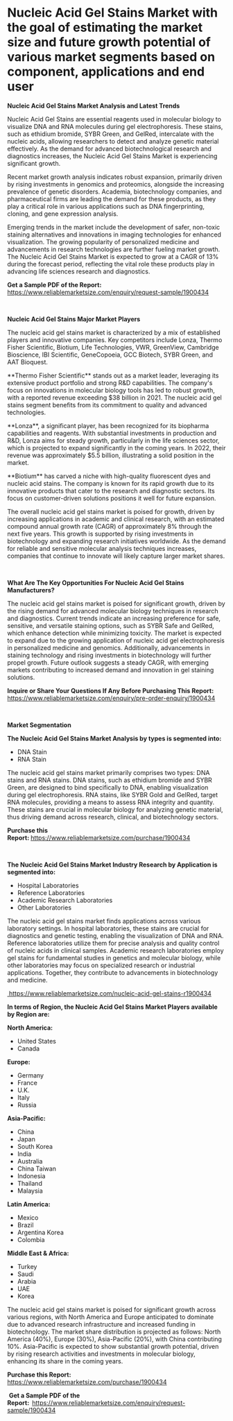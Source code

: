 <p><h1>Nucleic Acid Gel Stains Market with the goal of estimating the market size and future growth potential of various market segments based on component, applications and end user</h1></p><p><strong>Nucleic Acid Gel Stains Market Analysis and Latest Trends</strong></p>
<p><p>Nucleic Acid Gel Stains are essential reagents used in molecular biology to visualize DNA and RNA molecules during gel electrophoresis. These stains, such as ethidium bromide, SYBR Green, and GelRed, intercalate with the nucleic acids, allowing researchers to detect and analyze genetic material effectively. As the demand for advanced biotechnological research and diagnostics increases, the Nucleic Acid Gel Stains Market is experiencing significant growth.</p><p>Recent market growth analysis indicates robust expansion, primarily driven by rising investments in genomics and proteomics, alongside the increasing prevalence of genetic disorders. Academia, biotechnology companies, and pharmaceutical firms are leading the demand for these products, as they play a critical role in various applications such as DNA fingerprinting, cloning, and gene expression analysis.</p><p>Emerging trends in the market include the development of safer, non-toxic staining alternatives and innovations in imaging technologies for enhanced visualization. The growing popularity of personalized medicine and advancements in research technologies are further fueling market growth. The Nucleic Acid Gel Stains Market is expected to grow at a CAGR of 13% during the forecast period, reflecting the vital role these products play in advancing life sciences research and diagnostics.</p></p>
<p><strong>Get a Sample PDF of the Report:&nbsp;</strong> <a href="https://www.reliablemarketsize.com/enquiry/request-sample/1900434?utm_campaign=2520&utm_medium=2&utm_source=Github&utm_content=ia&utm_term=19042025&utm_id=nucleic-acid-gel-stains">https://www.reliablemarketsize.com/enquiry/request-sample/1900434</a></p>
<p>&nbsp;</p>
<p><strong>Nucleic Acid Gel Stains Major Market Players</strong></p>
<p><p>The nucleic acid gel stains market is characterized by a mix of established players and innovative companies. Key competitors include Lonza, Thermo Fisher Scientific, Biotium, Life Technologies, VWR, GreenView, Cambridge Bioscience, IBI Scientific, GeneCopoeia, GCC Biotech, SYBR Green, and AAT Bioquest.</p><p>**Thermo Fisher Scientific** stands out as a market leader, leveraging its extensive product portfolio and strong R&D capabilities. The company's focus on innovations in molecular biology tools has led to robust growth, with a reported revenue exceeding $38 billion in 2021. The nucleic acid gel stains segment benefits from its commitment to quality and advanced technologies.</p><p>**Lonza**, a significant player, has been recognized for its biopharma capabilities and reagents. With substantial investments in production and R&D, Lonza aims for steady growth, particularly in the life sciences sector, which is projected to expand significantly in the coming years. In 2022, their revenue was approximately $5.5 billion, illustrating a solid position in the market.</p><p>**Biotium** has carved a niche with high-quality fluorescent dyes and nucleic acid stains. The company is known for its rapid growth due to its innovative products that cater to the research and diagnostic sectors. Its focus on customer-driven solutions positions it well for future expansion.</p><p>The overall nucleic acid gel stains market is poised for growth, driven by increasing applications in academic and clinical research, with an estimated compound annual growth rate (CAGR) of approximately 8% through the next five years. This growth is supported by rising investments in biotechnology and expanding research initiatives worldwide. As the demand for reliable and sensitive molecular analysis techniques increases, companies that continue to innovate will likely capture larger market shares.</p></p>
<p>&nbsp;</p>
<p><strong>What Are The Key Opportunities For Nucleic Acid Gel Stains Manufacturers?</strong></p>
<p><p>The nucleic acid gel stains market is poised for significant growth, driven by the rising demand for advanced molecular biology techniques in research and diagnostics. Current trends indicate an increasing preference for safe, sensitive, and versatile staining options, such as SYBR Safe and GelRed, which enhance detection while minimizing toxicity. The market is expected to expand due to the growing application of nucleic acid gel electrophoresis in personalized medicine and genomics. Additionally, advancements in staining technology and rising investments in biotechnology will further propel growth. Future outlook suggests a steady CAGR, with emerging markets contributing to increased demand and innovation in gel staining solutions.</p></p>
<p><strong>Inquire or Share Your Questions If Any Before Purchasing This Report:</strong> <a href="https://www.reliablemarketsize.com/enquiry/pre-order-enquiry/1900434?utm_campaign=2520&utm_medium=2&utm_source=Github&utm_content=ia&utm_term=19042025&utm_id=nucleic-acid-gel-stains">https://www.reliablemarketsize.com/enquiry/pre-order-enquiry/1900434</a></p>
<p>&nbsp;</p>
<p><strong>Market Segmentation</strong></p>
<p><strong>The Nucleic Acid Gel Stains Market Analysis by types is segmented into:</strong></p>
<p><ul><li>DNA Stain</li><li>RNA Stain</li></ul></p>
<p><p>The nucleic acid gel stains market primarily comprises two types: DNA stains and RNA stains. DNA stains, such as ethidium bromide and SYBR Green, are designed to bind specifically to DNA, enabling visualization during gel electrophoresis. RNA stains, like SYBR Gold and GelRed, target RNA molecules, providing a means to assess RNA integrity and quantity. These stains are crucial in molecular biology for analyzing genetic material, thus driving demand across research, clinical, and biotechnology sectors.</p></p>
<p><strong>Purchase this Report:&nbsp;</strong><a href="https://www.reliablemarketsize.com/purchase/1900434?utm_campaign=2520&utm_medium=2&utm_source=Github&utm_content=ia&utm_term=19042025&utm_id=nucleic-acid-gel-stains">https://www.reliablemarketsize.com/purchase/1900434</a></p>
<p>&nbsp;</p>
<p><strong>The Nucleic Acid Gel Stains Market Industry Research by Application is segmented into:</strong></p>
<p><ul><li>Hospital Laboratories</li><li>Reference Laboratories</li><li>Academic Research Laboratories</li><li>Other Laboratories</li></ul></p>
<p><p>The nucleic acid gel stains market finds applications across various laboratory settings. In hospital laboratories, these stains are crucial for diagnostics and genetic testing, enabling the visualization of DNA and RNA. Reference laboratories utilize them for precise analysis and quality control of nucleic acids in clinical samples. Academic research laboratories employ gel stains for fundamental studies in genetics and molecular biology, while other laboratories may focus on specialized research or industrial applications. Together, they contribute to advancements in biotechnology and medicine.</p></p>
<p><a href="https://www.reliablemarketsize.com/nucleic-acid-gel-stains-r1900434?utm_campaign=2520&utm_medium=2&utm_source=Github&utm_content=ia&utm_term=19042025&utm_id=nucleic-acid-gel-stains">&nbsp;https://www.reliablemarketsize.com/nucleic-acid-gel-stains-r1900434</a></p>
<p><strong>In terms of Region, the Nucleic Acid Gel Stains Market Players available by Region are:</strong></p>
<p>
    <p> <strong> North America: </strong>
        <ul>
            <li>United States</li>
            <li>Canada</li>
        </ul>
        </p> 
    <p> <strong> Europe: </strong>
        <ul>
            <li>Germany</li>
            <li>France</li>
            <li>U.K.</li>
            <li>Italy</li>
            <li>Russia</li>
        </ul>
        </p> 
    <p> <strong> Asia-Pacific: </strong>
        <ul>
            <li>China</li>
            <li>Japan</li>
            <li>South Korea</li>
            <li>India</li>
            <li>Australia</li>
            <li>China Taiwan</li>
            <li>Indonesia</li>
            <li>Thailand</li>
            <li>Malaysia</li>
        </ul>
        </p> 
    <p> <strong> Latin America: </strong>
        <ul>
            <li>Mexico</li>
            <li>Brazil</li>
            <li>Argentina Korea</li>
            <li>Colombia</li>
        </ul>
        </p> 
    <p> <strong> Middle East & Africa: </strong>
        <ul>
            <li>Turkey</li>
            <li>Saudi</li>
            <li>Arabia</li>
            <li>UAE</li>
            <li>Korea</li>
        </ul>
    </p>
    </p>
<p><p>The nucleic acid gel stains market is poised for significant growth across various regions, with North America and Europe anticipated to dominate due to advanced research infrastructure and increased funding in biotechnology. The market share distribution is projected as follows: North America (40%), Europe (30%), Asia-Pacific (20%), with China contributing 10%. Asia-Pacific is expected to show substantial growth potential, driven by rising research activities and investments in molecular biology, enhancing its share in the coming years.</p></p>
<p><strong>Purchase this Report: </strong><a href="https://www.reliablemarketsize.com/purchase/1900434?utm_campaign=2520&utm_medium=2&utm_source=Github&utm_content=ia&utm_term=19042025&utm_id=nucleic-acid-gel-stains">https://www.reliablemarketsize.com/purchase/1900434</a></p>
<p>&nbsp;<strong>Get a Sample PDF of the Report:&nbsp;&nbsp;</strong><a href="https://www.reliablemarketsize.com/enquiry/request-sample/1900434?utm_campaign=2520&utm_medium=2&utm_source=Github&utm_content=ia&utm_term=19042025&utm_id=nucleic-acid-gel-stains">https://www.reliablemarketsize.com/enquiry/request-sample/1900434</a></p>
<p><strong></strong></p>
<p><p></p><p></p><p></p></p>